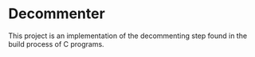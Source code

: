# Decommenter

This project is an implementation of the decommenting step found in the build process of C programs.
